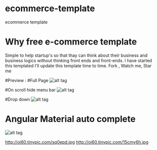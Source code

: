 # ecommerce-template
ecommerce template
# Why free e-commerce template
Simple to help startup's so that thay can think about their business and business logics without thinking front ends and front-ends.
I have started this templated I'll update this template time to time. 
Fork , Watch me, Star me

#Preview :
#Full Page
![alt tag](http://oi60.tinypic.com/sq0epd.jpg)

#On scroll hide menu bar
![alt tag](http://oi60.tinypic.com/15cmy6h.jpg)

#Drop down
![alt tag](https://m2.behance.net/rendition/pm/28257463/max_1200/58d51da249d145411d117df292ac6388.png)

# Angular Material auto complete <md-autocomplete>
![alt tag](https://m2.behance.net/rendition/pm/28257463/max_1200/f09eb41130026ec43b978727d4db735c.png)

http://oi60.tinypic.com/sq0epd.jpg
http://oi60.tinypic.com/15cmy6h.jpg

